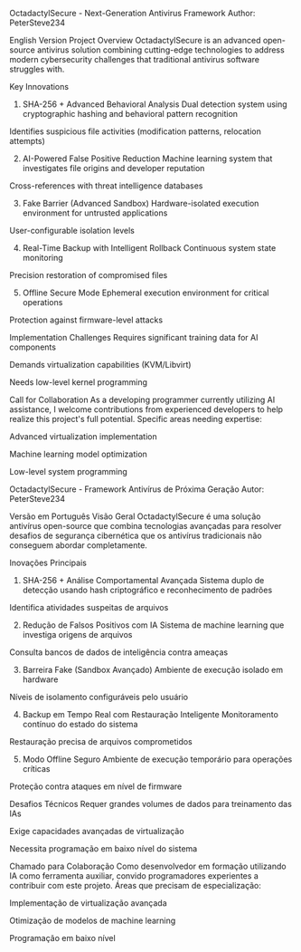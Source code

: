OctadactylSecure - Next-Generation Antivirus Framework
Author: PeterSteve234

English Version
Project Overview
OctadactylSecure is an advanced open-source antivirus solution combining cutting-edge technologies to address modern cybersecurity challenges that traditional antivirus software struggles with.

Key Innovations
1. SHA-256 + Advanced Behavioral Analysis
Dual detection system using cryptographic hashing and behavioral pattern recognition

Identifies suspicious file activities (modification patterns, relocation attempts)

2. AI-Powered False Positive Reduction
Machine learning system that investigates file origins and developer reputation

Cross-references with threat intelligence databases

3. Fake Barrier (Advanced Sandbox)
Hardware-isolated execution environment for untrusted applications

User-configurable isolation levels

4. Real-Time Backup with Intelligent Rollback
Continuous system state monitoring

Precision restoration of compromised files

5. Offline Secure Mode
Ephemeral execution environment for critical operations

Protection against firmware-level attacks

Implementation Challenges
Requires significant training data for AI components

Demands virtualization capabilities (KVM/Libvirt)

Needs low-level kernel programming

Call for Collaboration
As a developing programmer currently utilizing AI assistance, I welcome contributions from experienced developers to help realize this project's full potential. Specific areas needing expertise:

Advanced virtualization implementation

Machine learning model optimization

Low-level system programming

OctadactylSecure - Framework Antivírus de Próxima Geração
Autor: PeterSteve234

Versão em Português
Visão Geral
OctadactylSecure é uma solução antivírus open-source que combina tecnologias avançadas para resolver desafios de segurança cibernética que os antivírus tradicionais não conseguem abordar completamente.

Inovações Principais
1. SHA-256 + Análise Comportamental Avançada
Sistema duplo de detecção usando hash criptográfico e reconhecimento de padrões

Identifica atividades suspeitas de arquivos

2. Redução de Falsos Positivos com IA
Sistema de machine learning que investiga origens de arquivos

Consulta bancos de dados de inteligência contra ameaças

3. Barreira Fake (Sandbox Avançado)
Ambiente de execução isolado em hardware

Níveis de isolamento configuráveis pelo usuário

4. Backup em Tempo Real com Restauração Inteligente
Monitoramento contínuo do estado do sistema

Restauração precisa de arquivos comprometidos

5. Modo Offline Seguro
Ambiente de execução temporário para operações críticas

Proteção contra ataques em nível de firmware

Desafios Técnicos
Requer grandes volumes de dados para treinamento das IAs

Exige capacidades avançadas de virtualização

Necessita programação em baixo nível do sistema

Chamado para Colaboração
Como desenvolvedor em formação utilizando IA como ferramenta auxiliar, convido programadores experientes a contribuir com este projeto. Áreas que precisam de especialização:

Implementação de virtualização avançada

Otimização de modelos de machine learning

Programação em baixo nível


